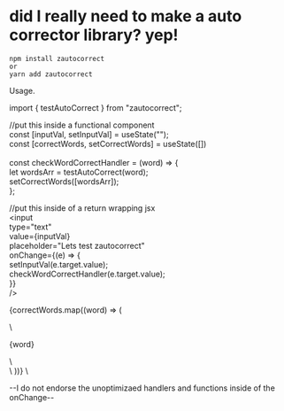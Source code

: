 # did I really need to make a auto corrector library? yep!

```
npm install zautocorrect
or
yarn add zautocorrect
```

Usage.

import { testAutoCorrect } from "zautocorrect";

//put this inside a functional component\
const [inputVal, setInputVal] = useState(""); \
const [correctWords, setCorrectWords] = useState([]) \
\
const checkWordCorrectHandler = (word) => {\
let wordsArr = testAutoCorrect(word);\
setCorrectWords([wordsArr]);\
};

//put this inside of a return wrapping jsx\
<input \
type="text" \
value={inputVal} \
placeholder="Lets test zautocorrect" \
onChange={(e) => { \
setInputVal(e.target.value); \
checkWordCorrectHandler(e.target.value); \
}} \
/>

{correctWords.map((word) => (

<div key={word}> \ 
<p> {word}</p> \
</div> \
))} \

--I do not endorse the unoptimizaed handlers and functions inside of the onChange--
